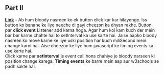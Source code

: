 ## Part II

[**Link**](http://codepen.io/navgurukul/full/ZLBBvZ/) - Ab hum bloody nasreen ko ek button click kar kar hilayenge. Iss button ko banane ke liye neeche di gayi cheezon ka dhyan rakhe.
Button par **click event** Listener add karna hoga.
Agar hum koi kam kuch der mein bar bar karne chahte hai to setInterval ka use karte hai.
Jaise aapko bloody nasreen ko move karne ke liye uski position har kuch miliSecond mein change karni hai. Aise cheezon ke liye hum javascript ke timing events ka use karte hai.	
Click karne par **setInterval** js event call hona chahiye jo bloody narseen ki position change karega.
**Timing events** ke barre mein aap aur w3schools se padh sakte hai.


